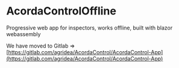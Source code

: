 # AcordaControlOffline
Progressive web app for inspectors, works offline, built with blazor webassembly

We have moved to Gitlab => [https://gitlab.com/agridea/AcordaControl/AcordaControl-App](https://gitlab.com/agridea/AcordaControl/AcordaControl-App)
